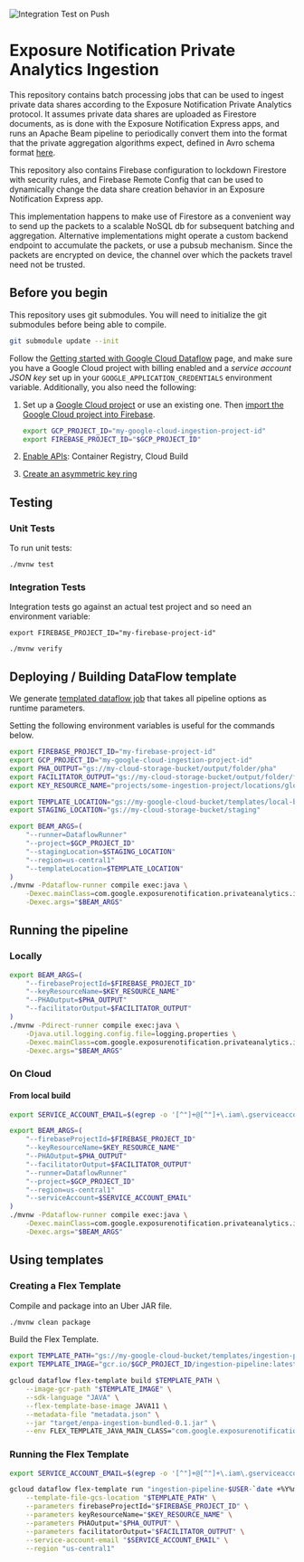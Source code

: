 ![Integration Test on Push](https://github.com/google/exposure-notifications-private-analytics-ingestion/workflows/Integration%20Test%20on%20Push/badge.svg?branch=main)

# Exposure Notification Private Analytics Ingestion

This repository contains batch processing jobs that can be used to ingest
private data shares according to the Exposure Notification Private Analytics
protocol. It assumes private data shares are uploaded as Firestore documents,
as is done with the Exposure Notification Express apps, and runs an Apache
Beam pipeline to periodically convert them into the format that the private
aggregation algorithms expect, defined in Avro schema format
[here](https://github.com/abetterinternet/prio-server/tree/master/avro-schema).

This repository also contains Firebase configuration to lockdown Firestore
with security rules, and Firebase Remote Config that can be used to
dynamically change the data share creation behavior in an Exposure
Notification Express app.

This implementation happens to make use of Firestore as a convenient way to
send up the packets to a scalable NoSQL db for subsequent batching and aggregation.
Alternative implementations might operate a custom backend endpoint to accumulate
the packets, or use a pubsub mechanism. Since the packets are encrypted on device,
the channel over which the packets travel need not be trusted.

## Before you begin

This repository uses git submodules. You will need to initialize the git submodules 
before being able to compile.
```sh
git submodule update --init
```

Follow the
[Getting started with Google Cloud Dataflow](https://github.com/GoogleCloudPlatform/java-docs-samples/blob/master/dataflow/README.md)
page, and make sure you have a Google Cloud project with billing enabled
and a *service account JSON key* set up in your `GOOGLE_APPLICATION_CREDENTIALS` environment variable.
Additionally, you also need the following:

1. Set up a
    [Google Cloud project](https://console.cloud.google.com/projectcreate) or use an existing one.
    Then [import the Google Cloud project into Firebase](https://cloud.google.com/firestore/docs/client/get-firebase).

    ```sh
    export GCP_PROJECT_ID="my-google-cloud-ingestion-project-id"
    export FIREBASE_PROJECT_ID="$GCP_PROJECT_ID"
    ```

1. [Enable APIs](https://console.cloud.google.com/flows/enableapi?apiid=containerregistry.googleapis.com,cloudbuild.googleapis.com):
    Container Registry, Cloud Build

1. [Create an asymmetric key ring](https://cloud.google.com/kms/docs/creating-asymmetric-keys)

<!-- TODO: set the roles needed for the service account -->

## Testing

### Unit Tests

To run unit tests:

```shell script
./mvnw test
```

### Integration Tests

Integration tests go against an actual test project and so need an environment
variable:

```shell script
export FIREBASE_PROJECT_ID="my-firebase-project-id"

./mvnw verify
```

## Deploying / Building DataFlow template

We generate [templated dataflow job](https://cloud.google.com/dataflow/docs/guides/templates/overview#templated-dataflow-jobs)
that takes all pipeline options as runtime parameters.

Setting the following environment variables is useful for the commands below.

```sh
export FIREBASE_PROJECT_ID="my-firebase-project-id"
export GCP_PROJECT_ID="my-google-cloud-ingestion-project-id"
export PHA_OUTPUT="gs://my-cloud-storage-bucket/output/folder/pha"
export FACILITATOR_OUTPUT="gs://my-cloud-storage-bucket/output/folder/faciliator"
export KEY_RESOURCE_NAME="projects/some-ingestion-project/locations/global/keyRings/some-signature-key-ring/cryptoKeys/some-signature-key/cryptoKeyVersions/1"
```

```sh
export TEMPLATE_LOCATION="gs://my-google-cloud-bucket/templates/local-build-`date +'%Y-%m-%d-%H-%M'`"
export STAGING_LOCATION="gs://my-cloud-storage-bucket/staging"

export BEAM_ARGS=(
    "--runner=DataflowRunner"
    "--project=$GCP_PROJECT_ID"
    "--stagingLocation=$STAGING_LOCATION"
    "--region=us-central1"
    "--templateLocation=$TEMPLATE_LOCATION"
)
./mvnw -Pdataflow-runner compile exec:java \
    -Dexec.mainClass=com.google.exposurenotification.privateanalytics.ingestion.IngestionPipeline \
    -Dexec.args="$BEAM_ARGS"
```

## Running the pipeline

### Locally

```sh
export BEAM_ARGS=(
    "--firebaseProjectId=$FIREBASE_PROJECT_ID"
    "--keyResourceName=$KEY_RESOURCE_NAME"
    "--PHAOutput=$PHA_OUTPUT"
    "--facilitatorOutput=$FACILITATOR_OUTPUT"
)
./mvnw -Pdirect-runner compile exec:java \
    -Djava.util.logging.config.file=logging.properties \
    -Dexec.mainClass=com.google.exposurenotification.privateanalytics.ingestion.IngestionPipeline \
    -Dexec.args="$BEAM_ARGS"
```

### On Cloud

#### From local build

```sh
export SERVICE_ACCOUNT_EMAIL=$(egrep -o '[^"]+@[^"]+\.iam\.gserviceaccount\.com' $GOOGLE_APPLICATION_CREDENTIALS)

export BEAM_ARGS=(
    "--firebaseProjectId=$FIREBASE_PROJECT_ID"
    "--keyResourceName=$KEY_RESOURCE_NAME"
    "--PHAOutput=$PHA_OUTPUT"
    "--facilitatorOutput=$FACILITATOR_OUTPUT"
    "--runner=DataflowRunner"
    "--project=$GCP_PROJECT_ID"
    "--region=us-central1"
    "--serviceAccount=$SERVICE_ACCOUNT_EMAIL"
)
./mvnw -Pdataflow-runner compile exec:java \
    -Dexec.mainClass=com.google.exposurenotification.privateanalytics.ingestion.IngestionPipeline \
    -Dexec.args="$BEAM_ARGS"
```

## Using templates

### Creating a Flex Template

Compile and package into an Uber JAR file.

```sh
./mvnw clean package
```

Build the Flex Template.

```sh
export TEMPLATE_PATH="gs://my-google-cloud-bucket/templates/ingestion-pipeline.json"
export TEMPLATE_IMAGE="gcr.io/$GCP_PROJECT_ID/ingestion-pipeline:latest"

gcloud dataflow flex-template build $TEMPLATE_PATH \
    --image-gcr-path "$TEMPLATE_IMAGE" \
    --sdk-language "JAVA" \
    --flex-template-base-image JAVA11 \
    --metadata-file "metadata.json" \
    --jar "target/enpa-ingestion-bundled-0.1.jar" \
    --env FLEX_TEMPLATE_JAVA_MAIN_CLASS="com.google.exposurenotification.privateanalytics.ingestion.IngestionPipeline"
```

### Running the Flex Template

```sh
export SERVICE_ACCOUNT_EMAIL=$(egrep -o '[^"]+@[^"]+\.iam\.gserviceaccount\.com' $GOOGLE_APPLICATION_CREDENTIALS)

gcloud dataflow flex-template run "ingestion-pipeline-$USER-`date +%Y%m%d-%H%M%S`" \
    --template-file-gcs-location "$TEMPLATE_PATH" \
    --parameters firebaseProjectId="$FIREBASE_PROJECT_ID" \
    --parameters keyResourceName="$KEY_RESOURCE_NAME" \
    --parameters PHAOutput="$PHA_OUTPUT" \
    --parameters facilitatorOutput="$FACILITATOR_OUTPUT" \
    --service-account-email "$SERVICE_ACCOUNT_EMAIL" \
    --region "us-central1"
```
